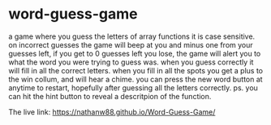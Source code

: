 # word-guess-game

a game where you guess the letters of array functions it is case sensitive. 
  on incorrect guesses the game will beep at you and minus one from your guesses left, if you get to 0 guesses left you lose, the game will alert you to what the word you were trying to guess was.
  when you guess correctly it will fill in all the correct letters. when you fill in all the spots you get a plus to the win collum, and will hear a chime.
  you can press the new word button at anytime to restart, hopefully after guessing all the letters correctly.
  ps. you can hit the hint button to reveal a descritpion of the function.
  
  The live link: https://nathanw88.github.io/Word-Guess-Game/
